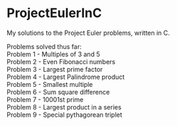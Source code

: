 # ProjectEulerInC
My solutions to the Project Euler problems, written in C.

Problems solved thus far:\
Problem 1 - Multiples of 3 and 5\
Problem 2 - Even Fibonacci numbers\
Problem 3 - Largest prime factor\
Problem 4 - Largest Palindrome product \
Problem 5 - Smallest multiple \
Problem 6 - Sum square difference \
Problem 7 - 10001st prime \
Problem 8 - Largest product in a series \
Problem 9 - Special pythagorean triplet